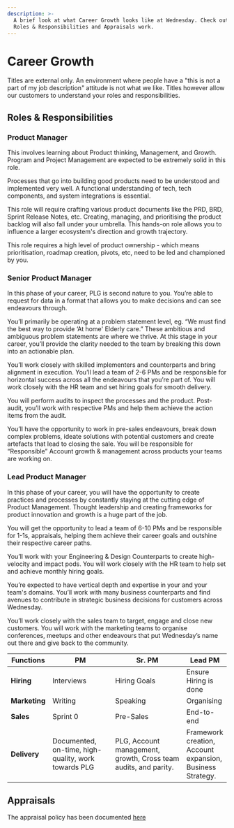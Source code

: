 ```yaml
---
description: >-
  A brief look at what Career Growth looks like at Wednesday. Check out how the
  Roles & Responsibilities and Appraisals work.
---
```


# Career Growth

Titles are external only. An environment where people have a "this is not a part of my job description" attitude is not what we like. Titles however allow our customers to understand your roles and responsibilities.

## Roles & Responsibilities

### Product Manager

This involves learning about Product thinking, Management, and Growth. Program and Project Management are expected to be extremely solid in this role.

Processes that go into building good products need to be understood and implemented very well. A functional understanding of tech, tech components, and system integrations is essential.

This role will require crafting various product documents like the PRD, BRD, Sprint Release Notes, etc. Creating, managing, and prioritising the product backlog will also fall under your umbrella. This hands-on role allows you to influence a larger ecosystem's direction and growth trajectory.

This role requires a high level of product ownership - which means prioritisation, roadmap creation, pivots, etc, need to be led and championed by you.

### Senior Product Manager

In this phase of your career, PLG is second nature to you. You’re able to request for data in a format that allows you to make decisions and can see endeavours through.

You’ll primarily be operating at a problem statement level, eg. “We must find the best way to provide ‘At home' Elderly care.” These ambitious and ambiguous problem statements are where we thrive. At this stage in your career, you’ll provide the clarity needed to the team by breaking this down into an actionable plan.

You’ll work closely with skilled implementers and counterparts and bring alignment in execution. You’ll lead a team of 2-6 PMs and be responsible for horizontal success across all the endeavours that you’re part of. You will work closely with the HR team and set hiring goals for smooth delivery.

You will perform audits to inspect the processes and the product. Post-audit, you’ll work with respective PMs and help them achieve the action items from the audit.

You’ll have the opportunity to work in pre-sales endeavours, break down complex problems, ideate solutions with potential customers and create artefacts that lead to closing the sale. You will be responsible for “Responsible” Account growth & management across products your teams are working on.

### Lead Product Manager&#x20;

In this phase of your career, you will have the opportunity to create practices and processes by constantly staying at the cutting edge of Product Management. Thought leadership and creating frameworks for product innovation and growth is a huge part of the job.

You will get the opportunity to lead a team of 6-10 PMs and be responsible for 1-1s, appraisals, helping them achieve their career goals and outshine their respective career paths.

You’ll work with your Engineering & Design Counterparts to create high-velocity and impact pods. You will work closely with the HR team to help set and achieve monthly hiring goals.

You’re expected to have vertical depth and expertise in your and your team's domains. You’ll work with many business counterparts and find avenues to contribute in strategic business decisions for customers across Wednesday.

You’ll work closely with the sales team to target, engage and close new customers. You will work with the marketing teams to organise conferences, meetups and other endeavours that put Wednesday’s name out there and give back to the community.

<table><thead><tr><th>Functions</th><th width="167">PM</th><th width="213">Sr. PM</th><th>Lead PM</th></tr></thead><tbody><tr><td><strong>Hiring</strong></td><td>Interviews</td><td>Hiring Goals</td><td>Ensure Hiring is done</td></tr><tr><td><strong>Marketing</strong></td><td>Writing</td><td>Speaking</td><td>Organising</td></tr><tr><td><strong>Sales</strong></td><td>Sprint 0</td><td>Pre-Sales</td><td>End-to-end</td></tr><tr><td><strong>Delivery</strong></td><td>Documented, on-time, high-quality, work towards PLG</td><td>PLG, Account management, growth, Cross team audits, and parity.</td><td>Framework creation, Account expansion, Business Strategy.</td></tr></tbody></table>

## Appraisals

The appraisal policy has been documented [here](../../employee-handbook/employment-policies/performance-appraisal-policy/)
